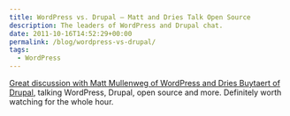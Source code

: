 ```yaml
---
title: WordPress vs. Drupal – Matt and Dries Talk Open Source
description: The leaders of WordPress and Drupal chat.
date: 2011-10-16T14:52:29+00:00
permalink: /blog/wordpress-vs-drupal/
tags:
  - WordPress
---
```


[Great discussion with Matt Mullenweg of WordPress and Dries Buytaert of Drupal](http://vimeo.com/30403839), talking WordPress, Drupal, open source and more. Definitely worth watching for the whole hour.
